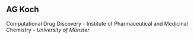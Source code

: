 ## AG Koch

Computational Drug Discovery - Institute of Pharmaceutical and Medicinal Chemistry - *University of Münster* 
